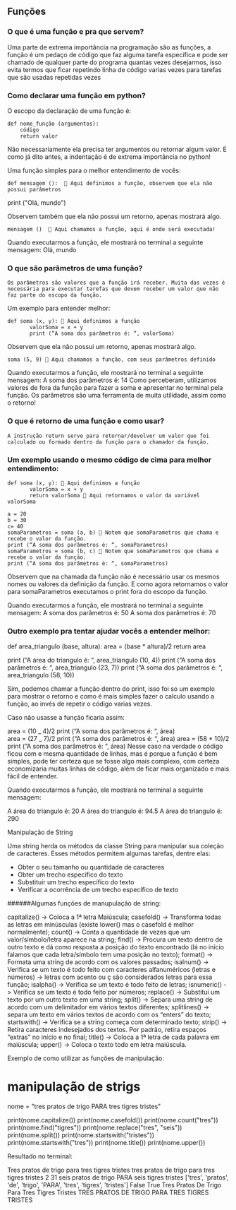 ## Funções

### O que é uma função e pra que servem?

Uma parte de extrema importância na programação são as funções, a função é um pedaço de código que faz alguma tarefa específica e pode ser chamado de qualquer parte do programa quantas vezes desejarmos, isso evita termos que ficar repetindo linha de código varias vezes para tarefas que são usadas repetidas vezes

### Como declarar uma função em python?

O escopo da declaração de uma função é:

    def nome_função (argumentos):
    	código
    	return valor

Não necessariamente ela precisa ter argumentos ou retornar algum valor. E como já dito antes, a indentação é de extrema importância no python!

Uma função simples para o melhor entendimento de vocês:

    def mensagem ():   Aqui definimos a função, observem que ela não possui parâmetros

print ("Olá, mundo")

Observem também que ela não possui um retorno, apenas mostrará algo.

    mensagem ()   Aqui chamamos a função, aqui é onde será executada!

Quando executarmos a função, ele mostrará no terminal a seguinte mensagem:
Olá, mundo

### O que são parâmetros de uma função?

    Os parâmetros são valores que a função irá receber. Muita das vezes é necessária para executar tarefas que devem receber um valor que não faz parte do escopo da função.

Um exemplo para entender melhor:

    def soma (x, y):  Aqui definimos a função
           valorSoma = x + y
           print (“A soma dos parâmetros é: “, valorSoma)

Observem que ela não possui um retorno, apenas mostrará algo.

    soma (5, 9)  Aqui chamamos a função, com seus parâmetros definido

Quando executarmos a função, ele mostrará no terminal a seguinte mensagem:
A soma dos parâmetros é: 14
Como perceberam, utilizamos valores de fora da função para fazer a soma e apresentar no terminal pela função. Os parâmetros são uma ferramenta de muita utilidade, assim como o retorno!

### O que é retorno de uma função e como usar?

    A instrução return serve para retornar/devolver um valor que foi calculado ou formado dentro da função para o chamador da função.

### Um exemplo usando o mesmo código de cima para melhor entendimento:

    def soma (x, y):  Aqui definimos a função
           valorSoma = x + y
           return valorSoma  Aqui retornamos o valor da variável valorSoma

    a = 20
    b = 30
    c= 40
    somaParametros = soma (a, b)  Notem que somaParametros que chama e recebe o valor da função.
    print (“A soma dos parâmetros é: “, somaParametros)
    somaParametros = soma (b, c)  Notem que somaParametros que chama e recebe o valor da função.
    print (“A soma dos parâmetros é: “, somaParametros)

Observem que na chamada da função não é necessário usar os mesmos nomes ou valores da definição da função.
E como agora retornamos o valor para somaParametros executamos o print fora do escopo da função.

Quando executarmos a função, ele mostrará no terminal a seguinte mensagem:
A soma dos parâmetros é: 50
A soma dos parâmetros é: 70

### Outro exemplo pra tentar ajudar vocês a entender melhor:

def area_triangulo (base, altura):
area = (base \* altura)/2
return area

print (“A área do triangulo é: “, area_triangulo (10, 4))
print (“A soma dos parâmetros é: “, area_triangulo (23, 7))
print (“A soma dos parâmetros é: “, area_triangulo (58, 10))

Sim, podemos chamar a função dentro do print, isso foi so um exemplo para mostrar o retorno e como é mais simples fazer o calculo usando a função, ao invés de repetir o código varias vezes.

Caso não usasse a função ficaria assim:

area = (10 _ 4)/2
print (“A soma dos parâmetros é: “, área)  
area = (27 _ 7)/2
print (“A soma dos parâmetros é: “, área)
area = (58 \* 10)/2
print (“A soma dos parâmetros é: “, área)
Nesse caso na verdade o código ficou com e mesma quantidade de linhas, mas é porque a função é bem simples, pode ter certeza que se fosse algo mais complexo, com certeza economizaria muitas linhas de código, além de ficar mais organizado e mais fácil de entender.

Quando executarmos a função, ele mostrará no terminal a seguinte mensagem:

A área do triangulo é: 20
A área do triangulo é: 94.5
A área do triangulo é: 290

Manipulação de String

Uma string herda os métodos da classe String para manipular sua coleção de caracteres. Esses métodos permitem algumas tarefas, dentre elas:

- Obter o seu tamanho ou quantidade de caracteres
- Obter um trecho específico do texto
- Substituir um trecho específico do texto
- Verificar a ocorrência de um trecho específico de texto

######Algumas funções de manupulação de string:

capitalize() -> Coloca a 1ª letra Maiúscula;
casefold() -> Transforma todas as letras em minúsculas (existe lower() mas o casefold é melhor normalmente);
count() -> Conta a quantidade de vezes que um valor/símbolo/letra aparece na string;
find() -> Procura um texto dentro de outro texto e dá como resposta a posição do texto encontrado (lá no início falamos que cada letra/símbolo tem uma posição no texto);
format() -> Formata uma string de acordo com os valores passados;
isalnum() -> Verifica se um texto é todo feito com caracteres alfanuméricos (letras e números) -> letras com acento ou ç são considerados letras para essa função;
isalpha() -> Verifica se um texto é todo feito de letras;
isnumeric() -> Verifica se um texto é todo feito por números;
replace() -> Substitui um texto por um outro texto em uma string;
split() -> Separa uma string de acordo com um delimitador em vários textos diferentes;
splitlines() -> separa um texto em vários textos de acordo com os “enters” do texto;
startswith() -> Verifica se a string começa com determinado texto;
strip() -> Retira caracteres indesejados dos textos. Por padrão, retira espaços “extras” no início e no final;
title() -> Coloca a 1ª letra de cada palavra em maiúscula;
upper() -> Coloca o texto todo em letra maiúscula.

Exemplo de como utilizar as funções de manipulação:

# manipulação de strigs

nome = "tres pratos de trigo PARA tres tigres tristes"

print(nome.capitalize())
print(nome.casefold())
print(nome.count("tres"))
print(nome.find("tigres"))
print(nome.replace("tres", "seis"))
print(nome.split())
print(nome.startswith("tristes"))
print(nome.startswith("tres"))
print(nome.title())
print(nome.upper())

Resultado no terminal:

Tres pratos de trigo para tres tigres tristes
tres pratos de trigo para tres tigres tristes
2
31
seis pratos de trigo PARA seis tigres tristes
['tres', 'pratos', 'de', 'trigo', 'PARA', 'tres', 'tigres', 'tristes']
False
True
Tres Pratos De Trigo Para Tres Tigres Tristes
TRES PRATOS DE TRIGO PARA TRES TIGRES TRISTES
